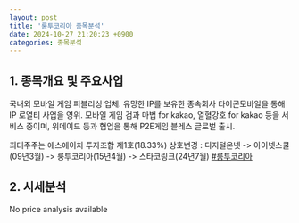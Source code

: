 ```yaml
---
layout: post
title: '룽투코리아 종목분석'
date: 2024-10-27 21:20:23 +0900
categories: 종목분석
---
```


## 1. 종목개요 및 주요사업

국내외 모바일 게임 퍼블리싱 업체. 유망한 IP를 보유한 종속회사 타이곤모바일을 통해 IP 로열티 사업을 영위. 모바일 게임 검과 마법 for kakao, 열혈강호 for kakao 등을 서비스 중이며, 위메이드 등과 협업을 통해 P2E게임 블레스 글로벌 출시.

최대주주는 에스에이치 투자조합 제1호(18.33%) 상호변경 : 디지털온넷 -> 아이넷스쿨(09년3월) -> 룽투코리아(15년4월) -> 스타코링크(24년7월)
[#룽투코리아](#)

## 2. 시세분석

No price analysis available
